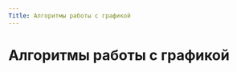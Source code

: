 ```yaml
---
Title: Алгоритмы работы с графикой
---
```



Алгоритмы работы с графикой
===========================

<!-- TOC -->
